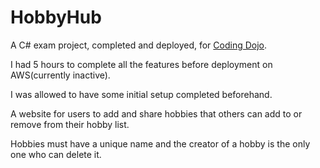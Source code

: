 # HobbyHub

A C# exam project, completed and deployed, for [Coding Dojo](https://www.codingdojo.com/).

I had 5 hours to complete all the features before deployment on AWS\(currently inactive\).

I was allowed to have some initial setup completed beforehand.

A website for users to add and share hobbies that others can add to or remove from their hobby list.

Hobbies must have a unique name and the creator of a hobby is the only one who can delete it.
